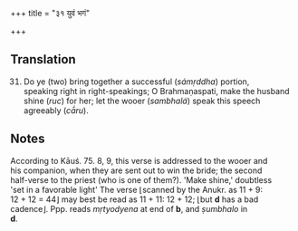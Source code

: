 +++
title = "३१ युवं भगं"

+++
## Translation
31. Do ye (two) bring together a successful (*sámṛddha*) portion,  
speaking right in right-speakings; O Brahmaṇaspati, make the husband  
shine (*ruc*) for her; let the wooer (*sambhalá*) speak this speech  
agreeably (*cā́ru*).

## Notes
  
  
  
  
  
According to Kāuś. 75. 8, 9, this verse is addressed to the wooer and  
his companion, when they are sent out to win the bride; the second  
half-verse to the priest (who is one of them?). 'Make shine,' doubtless  
'set in a favorable light' The verse ⌊scanned by the Anukr. as 11 + 9:  
12 + 12 = 44⌋ may best be read as 11 + 11: 12 + 12; ⌊but **d** has a bad  
cadence⌋. Ppp. reads *mṛtyodyena* at end of **b**, and *ṣumbhalo* in  
**d**.

